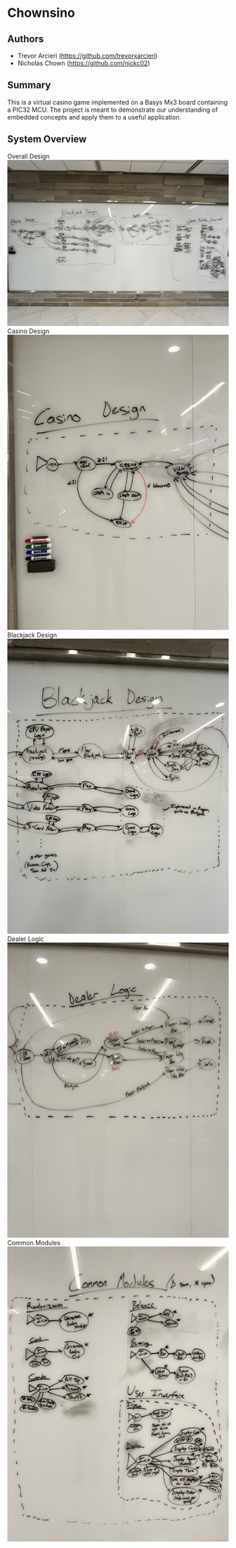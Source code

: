 ﻿# Chownsino
## Authors
 - Trevor Arcieri (https://github.com/trevorxarcieri)
 - Nicholas Chown (https://github.com/nickc02)
## Summary
This is a virtual casino game implemented on a Basys Mx3 board containing a PIC32 MCU. The project is meant to demonstrate our understanding of embedded concepts and apply them to a useful application.
## System Overview
Overall Design
![alt text](https://github.com/trevorxarcieri/Chownsino/blob/main/imgs/Overall_Design.jpeg)
Casino Design
![alt text](https://github.com/trevorxarcieri/Chownsino/blob/main/imgs/Casino_Design.jpeg)
Blackjack Design
![alt text](https://github.com/trevorxarcieri/Chownsino/blob/main/imgs/Blackjack_Design.jpeg)
Dealer Logic
![alt text](https://github.com/trevorxarcieri/Chownsino/blob/main/imgs/Dealer_Logic.jpeg)
Common Modules
![alt text](https://github.com/trevorxarcieri/Chownsino/blob/main/imgs/Common_Modules.jpeg)
